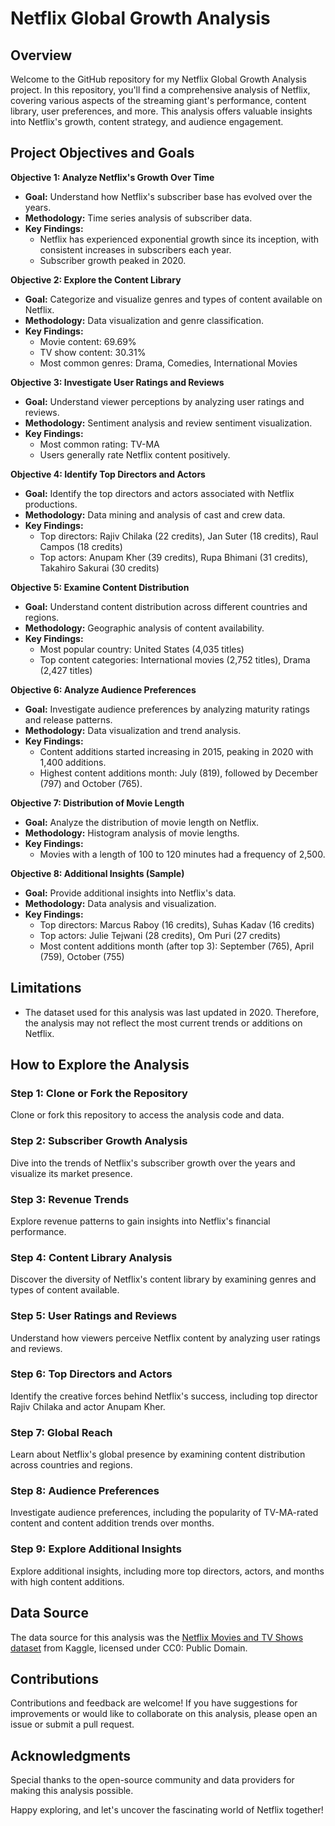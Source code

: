 # Netflix Global Growth Analysis

## Overview

Welcome to the GitHub repository for my Netflix Global Growth Analysis project. In this repository, you'll find a comprehensive analysis of Netflix, covering various aspects of the streaming giant's performance, content library, user preferences, and more. This analysis offers valuable insights into Netflix's growth, content strategy, and audience engagement.

## Project Objectives and Goals

**Objective 1: Analyze Netflix's Growth Over Time**

- **Goal:** Understand how Netflix's subscriber base has evolved over the years.
- **Methodology:** Time series analysis of subscriber data.
- **Key Findings:** 
  - Netflix has experienced exponential growth since its inception, with consistent increases in subscribers each year.
  - Subscriber growth peaked in 2020.

**Objective 2: Explore the Content Library**

- **Goal:** Categorize and visualize genres and types of content available on Netflix.
- **Methodology:** Data visualization and genre classification.
- **Key Findings:** 
  - Movie content: 69.69%
  - TV show content: 30.31%
  - Most common genres: Drama, Comedies, International Movies

**Objective 3: Investigate User Ratings and Reviews**

- **Goal:** Understand viewer perceptions by analyzing user ratings and reviews.
- **Methodology:** Sentiment analysis and review sentiment visualization.
- **Key Findings:** 
  - Most common rating: TV-MA
  - Users generally rate Netflix content positively.

**Objective 4: Identify Top Directors and Actors**

- **Goal:** Identify the top directors and actors associated with Netflix productions.
- **Methodology:** Data mining and analysis of cast and crew data.
- **Key Findings:** 
  - Top directors: Rajiv Chilaka (22 credits), Jan Suter (18 credits), Raul Campos (18 credits)
  - Top actors: Anupam Kher (39 credits), Rupa Bhimani (31 credits), Takahiro Sakurai (30 credits)

**Objective 5: Examine Content Distribution**

- **Goal:** Understand content distribution across different countries and regions.
- **Methodology:** Geographic analysis of content availability.
- **Key Findings:** 
  - Most popular country: United States (4,035 titles)
  - Top content categories: International movies (2,752 titles), Drama (2,427 titles)

**Objective 6: Analyze Audience Preferences**

- **Goal:** Investigate audience preferences by analyzing maturity ratings and release patterns.
- **Methodology:** Data visualization and trend analysis.
- **Key Findings:** 
  - Content additions started increasing in 2015, peaking in 2020 with 1,400 additions.
  - Highest content additions month: July (819), followed by December (797) and October (765).

**Objective 7: Distribution of Movie Length**

- **Goal:** Analyze the distribution of movie length on Netflix.
- **Methodology:** Histogram analysis of movie lengths.
- **Key Findings:** 
  - Movies with a length of 100 to 120 minutes had a frequency of 2,500.

**Objective 8: Additional Insights (Sample)**

- **Goal:** Provide additional insights into Netflix's data.
- **Methodology:** Data analysis and visualization.
- **Key Findings:** 
  - Top directors: Marcus Raboy (16 credits), Suhas Kadav (16 credits)
  - Top actors: Julie Tejwani (28 credits), Om Puri (27 credits)
  - Most content additions month (after top 3): September (765), April (759), October (755)

## Limitations

- The dataset used for this analysis was last updated in 2020. Therefore, the analysis may not reflect the most current trends or additions on Netflix.

## How to Explore the Analysis

### Step 1: Clone or Fork the Repository

Clone or fork this repository to access the analysis code and data.

### Step 2: Subscriber Growth Analysis

Dive into the trends of Netflix's subscriber growth over the years and visualize its market presence.

### Step 3: Revenue Trends

Explore revenue patterns to gain insights into Netflix's financial performance.

### Step 4: Content Library Analysis

Discover the diversity of Netflix's content library by examining genres and types of content available.

### Step 5: User Ratings and Reviews

Understand how viewers perceive Netflix content by analyzing user ratings and reviews.

### Step 6: Top Directors and Actors

Identify the creative forces behind Netflix's success, including top director Rajiv Chilaka and actor Anupam Kher.

### Step 7: Global Reach

Learn about Netflix's global presence by examining content distribution across countries and regions.

### Step 8: Audience Preferences

Investigate audience preferences, including the popularity of TV-MA-rated content and content addition trends over months.

### Step 9: Explore Additional Insights

Explore additional insights, including more top directors, actors, and months with high content additions.

## Data Source

The data source for this analysis was the [Netflix Movies and TV Shows dataset](https://www.kaggle.com/shivamb/netflix-shows) from Kaggle, licensed under CC0: Public Domain.

## Contributions

Contributions and feedback are welcome! If you have suggestions for improvements or would like to collaborate on this analysis, please open an issue or submit a pull request.

## Acknowledgments

Special thanks to the open-source community and data providers for making this analysis possible.

Happy exploring, and let's uncover the fascinating world of Netflix together!

